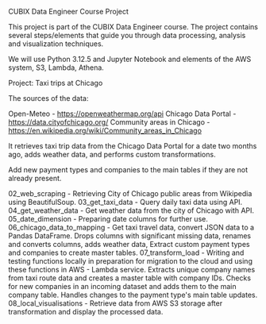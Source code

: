 CUBIX Data Engineer Course Project

This project is part of the CUBIX Data Engineer course. The project contains several steps/elements that guide you through data processing, analysis and visualization techniques.

We will use Python 3.12.5 and Jupyter Notebook and elements of the AWS system, S3, Lambda, Athena.

Project: Taxi trips at Chicago

The sources of the data:

  Open-Meteo - https://openweathermap.org/api
  Chicago Data Portal - https://data.cityofchicago.org/
  Community areas in Chicago - https://en.wikipedia.org/wiki/Community_areas_in_Chicago

It retrieves taxi trip data from the Chicago Data Portal for a date two months ago, adds weather data, and performs custom transformations.

Add new payment types and companies to the main tables if they are not already present.



02_web_scraping - Retrieving City of Chicago public areas from Wikipedia using BeautifulSoup.
03_get_taxi_data - Query daily taxi data using API.
04_get_weather_data - Get weather data from the city of Chicago with API.
05_date_dimension - Preparing date columns for further use.
06_chicago_data_to_mapping - Get taxi travel data, convert JSON data to a Pandas DataFrame. 
        Drops columns with significant missing data, renames and converts columns, adds weather data,
        Extract custom payment types and companies to create master tables.
07_transform_load - Writing and testing functions locally in preparation for migration to the cloud and using these functions in AWS - Lambda service.
        Extracts unique company names from taxi route data and creates a master table with company IDs. Checks for new companies in an incoming dataset and adds them to the main company table. Handles changes to the payment type's main table updates.
08_local_visualisations - Retrieve data from AWS S3 storage after transformation and display the processed data.



